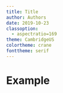 ```yaml
---
title: Title
author: Authors
date: 2019-10-23
classoption:
  - aspectratio=169
theme: CambridgeUS
colortheme: crane
fonttheme: serif
---
```


# Example